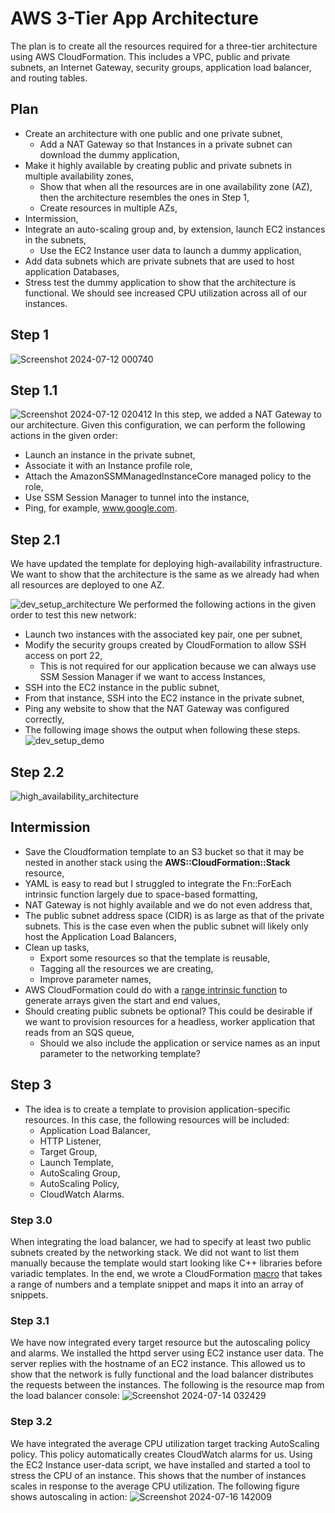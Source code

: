 # AWS 3-Tier App Architecture
The plan is to create all the resources required for a three-tier architecture using AWS CloudFormation. This includes a VPC, public and private subnets, 
an Internet Gateway, security groups, application load balancer, and routing tables.
## Plan
- Create an architecture with one public and one private subnet,
  - Add a NAT Gateway so that Instances in a private subnet can download the dummy application,
- Make it highly available by creating public and private subnets in multiple availability zones,
  -  Show that when all the resources are in one availability zone (AZ), then the architecture resembles the ones in Step 1,
  -  Create resources in multiple AZs,
- Intermission,
- Integrate an auto-scaling group and, by extension, launch EC2 instances in the subnets,
  - Use the EC2 Instance user data to launch a dummy application,
- Add data subnets which are private subnets that are used to host application Databases,
- Stress test the dummy application to show that the architecture is functional. We should see increased CPU utilization across all of our instances.

## Step 1
![Screenshot 2024-07-12 000740](https://github.com/user-attachments/assets/6df62c8e-872c-42d9-92de-979e520e962b)
## Step 1.1
![Screenshot 2024-07-12 020412](https://github.com/user-attachments/assets/9a9c8136-e8b2-4b2d-8177-7c196a961c1a)
In this step, we added a NAT Gateway to our architecture. Given this configuration, we can perform the following actions in the given order:
- Launch an instance in the private subnet,
- Associate it with an Instance profile role,
- Attach the AmazonSSMManagedInstanceCore managed policy to the role,
- Use SSM Session Manager to tunnel into the instance,
- Ping, for example, www.google.com.

## Step 2.1
We have updated the template for deploying high-availability infrastructure. We want to show that the architecture is the same as we already had when all resources are deployed to one AZ.

![dev_setup_architecture](https://github.com/user-attachments/assets/d5ce94de-d051-4baa-a27d-116ccb79c84d)
We performed the following actions in  the given order to test this new network:
- Launch two instances with the associated key pair, one per subnet,
- Modify the security groups created by CloudFormation to allow SSH access on port 22,
  -  This is not required for our application because we can always use SSM Session Manager if we want to access Instances,
- SSH into the EC2 instance in the public subnet,
- From that instance, SSH into the EC2 instance in the private subnet,
- Ping any website to show that the NAT Gateway was configured correctly,
- The following image shows the output when following these steps.
![dev_setup_demo](https://github.com/user-attachments/assets/7d62ff29-01e9-4f13-8da0-2663d9a4490a)

## Step 2.2
![high_availability_architecture](https://github.com/user-attachments/assets/31231009-eeef-4a95-a634-cb72aad2a6c6)

## Intermission
- Save the Cloudformation template to an S3 bucket so that it may be nested in another stack using the **AWS::CloudFormation::Stack** resource,
- YAML is easy to read but I struggled to integrate the Fn::ForEach intrinsic function largely due to space-based formatting,
- NAT Gateway is not highly available and we do not even address that,
- The public subnet address space (CIDR) is as large as that of the private subnets. This is the case even when the public subnet will likely only host the Application Load Balancers,
- Clean up tasks,
  - Export some resources so that the template is reusable,
  - Tagging all the resources we are creating,
  - Improve parameter names,
- AWS CloudFormation could do with a [range intrinsic function](https://github.com/aws-cloudformation/cfn-language-discussion/issues/144) to generate arrays given the start and end values,
- Should creating public subnets be optional? This could be desirable if we want to provision resources for a headless, worker application that reads from an SQS queue,
  - Should we also include the application or service names as an input parameter to the networking template?

## Step 3
- The idea is to create a template to provision application-specific resources. In this case, the following resources will be included:
  -  Application Load Balancer,
  -  HTTP Listener,
  -  Target Group,
  -  Launch Template,
  -  AutoScaling Group,
  -  AutoScaling Policy,
  -  CloudWatch Alarms.

### Step 3.0
When integrating the load balancer, we had to specify at least two public subnets created by the networking stack. We did not want to list them manually because the template 
would start looking like C++ libraries before variadic templates. In the end, we wrote a CloudFormation 
[macro](https://github.com/MogomotsiFM/aws-3-tier-app-architecture/blob/main/generate_sequence_macro.yaml) 
that takes a range of numbers and a template snippet and maps it into an array of snippets. 

### Step 3.1
We have now integrated every target resource but the autoscaling policy and alarms. We installed the httpd server using EC2 instance user data. The server replies with the hostname of 
an EC2 instance. This allowed us to show that the network is fully functional and the load balancer distributes the requests between the instances. The following is the resource map from the load balancer console:
![Screenshot 2024-07-14 032429](https://github.com/user-attachments/assets/09455a3b-50f7-47af-8575-22c620c1c03b)

### Step 3.2
We have integrated the average CPU utilization target tracking AutoScaling policy. This policy automatically creates CloudWatch alarms for us. Using the EC2 Instance user-data script, we have installed and started a 
tool to stress the CPU of an instance. This shows that the number of instances scales in response to the average CPU utilization. The following figure shows autoscaling in action:
![Screenshot 2024-07-16 142009](https://github.com/user-attachments/assets/662deaab-a5cd-4e4f-9c6c-44c16a6075b2)

